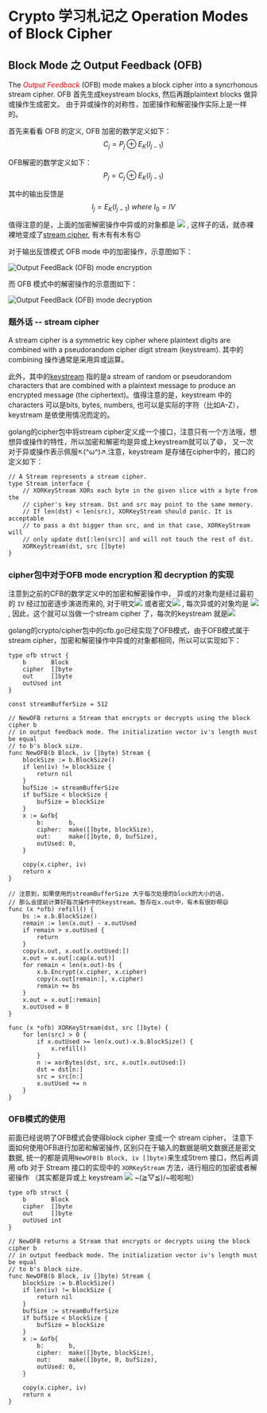 # Crypto 学习札记之 Operation Modes of Block Cipher
## Block Mode 之 Output Feedback (OFB)
The <font color="red">*Output Feedback*</font> (OFB) mode makes a block cipher into a syncrhonous stream cipher.
OFB 首先生成keystream blocks, 然后再跟plaintext blocks 做异或操作生成密文。
由于异或操作的对称性，加密操作和解密操作实际上是一样的。

首先来看看 OFB 的定义, OFB 加密的数学定义如下：
$$C_j = P_j \oplus E_K( I_{j-1} ) $$

OFB解密的数学定义如下：
$$ P_j = C_j \oplus E_K( I_{j-1} ) $$

其中的输出反馈是
$$ I_j = E_K(I_{j-1}) \ where\  I_0 = IV$$


值得注意的是，上面的加密解密操作中异或的对象都是
<img src="http://chart.googleapis.com/chart?cht=tx&chl= E_K(I_{j-1}) " style="border:none;">
, 这样子的话，就赤裸裸地变成了[stream cipher][1], 有木有有木有😉



对于输出反馈模式 OFB mode 中的加密操作，示意图如下：

![Output FeedBack (OFB) mode encryption](https://upload.wikimedia.org/wikipedia/commons/b/b0/OFB_encryption.svg)

而 OFB 模式中的解密操作的示意图如下：

![Output FeedBack (OFB) mode decryption](https://upload.wikimedia.org/wikipedia/commons/f/f5/OFB_decryption.svg)


### 题外话 -- stream cipher
A stream cipher is a symmetric key cipher where plaintext digits are combined with a pseudorandom cipher digit stream (keystream).
其中的combining 操作通常是采用异或运算。

此外，其中的[keystream][2] 指的是a stream of random or pseudorandom characters that are combined
with a plaintext message to produce an encrypted message (the ciphertext)。值得注意的是，keystream 中的 characters 可以是bits, bytes, numbers,
也可以是实际的字符（比如A-Z），keystream 是依使用情况而定的。

golang的cipher包中将stream cipher定义成一个接口，注意只有一个方法哦，想想异或操作的特性，所以加密和解密均是异或上keystream就可以了😄，
又一次对于异或操作表示佩服↖(^ω^)↗.注意，keystream 是存储在cipher中的，接口的定义如下：
```golang
// A Stream represents a stream cipher.
type Stream interface {
	// XORKeyStream XORs each byte in the given slice with a byte from the
	// cipher's key stream. Dst and src may point to the same memory.
	// If len(dst) < len(src), XORKeyStream should panic. It is acceptable
	// to pass a dst bigger than src, and in that case, XORKeyStream will
	// only update dst[:len(src)] and will not touch the rest of dst.
	XORKeyStream(dst, src []byte)
}

```

### cipher包中对于OFB  mode encryption 和 decryption 的实现
注意到之前的CFB的数学定义中的加密和解密操作中，
异或的对象均是经过最初的 `IV` 经过加密逐步演进而来的, 对于明文<img src="http://chart.googleapis.com/chart?cht=tx&chl= P_j" style="border:none;">
 或者密文<img src="http://chart.googleapis.com/chart?cht=tx&chl= C_j" style="border:none;">
, 每次异或的对象均是 <img src="http://chart.googleapis.com/chart?cht=tx&chl= E_K(I_{j-1}) " style="border:none;">
,  因此，这个就可以当做一个stream cipher 了，每次的keystream 就是<img src="http://chart.googleapis.com/chart?cht=tx&chl= E_K(I_{j-1}) " style="border:none;">

golang的crypto/cipher包中的cfb.go已经实现了OFB模式，由于OFB模式属于stream cipher，加密和解密操作中异或的对象都相同，所以可以实现如下：

```golang
type ofb struct {
	b       Block
	cipher  []byte
	out     []byte
	outUsed int
}

const streamBufferSize = 512

// NewOFB returns a Stream that encrypts or decrypts using the block cipher b
// in output feedback mode. The initialization vector iv's length must be equal
// to b's block size.
func NewOFB(b Block, iv []byte) Stream {
	blockSize := b.BlockSize()
	if len(iv) != blockSize {
		return nil
	}
	bufSize := streamBufferSize
	if bufSize < blockSize {
		bufSize = blockSize
	}
	x := &ofb{
		b:       b,
		cipher:  make([]byte, blockSize),
		out:     make([]byte, 0, bufSize),
		outUsed: 0,
	}

	copy(x.cipher, iv)
	return x
}

// 注意到，如果使用的streamBufferSize 大于每次处理的block的大小的话，
// 那么会提前计算好每次操作中的keystream，暂存在x.out中，有木有很妙啊😄
func (x *ofb) refill() {
	bs := x.b.BlockSize()
	remain := len(x.out) - x.outUsed
	if remain > x.outUsed {
		return
	}
	copy(x.out, x.out[x.outUsed:])
	x.out = x.out[:cap(x.out)]
	for remain < len(x.out)-bs {
		x.b.Encrypt(x.cipher, x.cipher)
		copy(x.out[remain:], x.cipher)
		remain += bs
	}
	x.out = x.out[:remain]
	x.outUsed = 0
}

func (x *ofb) XORKeyStream(dst, src []byte) {
	for len(src) > 0 {
		if x.outUsed >= len(x.out)-x.b.BlockSize() {
			x.refill()
		}
		n := xorBytes(dst, src, x.out[x.outUsed:])
		dst = dst[n:]
		src = src[n:]
		x.outUsed += n
	}
}
```

### OFB模式的使用
前面已经说明了OFB模式会使得block cipher 变成一个 stream cipher，
注意下面如何使用OFB进行加密和解密操作, 区别只在于输入的数据是明文数据还是密文数据, 统一的都是调用`NewOFB(b Block, iv []byte)`来生成Strem
接口，然后再调用 ofb 对于 Stream 接口的实现中的 `XORKeyStream` 方法，进行相应的加密或者解密操作
（其实都是异或上 keystream <img src="http://chart.googleapis.com/chart?cht=tx&chl= E_K(I_{j-1}) " style="border:none;">
~\(≧▽≦)/~啦啦啦）

```golang
type ofb struct {
	b       Block
	cipher  []byte
	out     []byte
	outUsed int
}

// NewOFB returns a Stream that encrypts or decrypts using the block cipher b
// in output feedback mode. The initialization vector iv's length must be equal
// to b's block size.
func NewOFB(b Block, iv []byte) Stream {
	blockSize := b.BlockSize()
	if len(iv) != blockSize {
		return nil
	}
	bufSize := streamBufferSize
	if bufSize < blockSize {
		bufSize = blockSize
	}
	x := &ofb{
		b:       b,
		cipher:  make([]byte, blockSize),
		out:     make([]byte, 0, bufSize),
		outUsed: 0,
	}

	copy(x.cipher, iv)
	return x
}

```
[1]: https://en.wikipedia.org/wiki/Stream_cipher "Stream Cipher"
[2]: https://en.wikipedia.org/wiki/Keystream "Key Stream"
